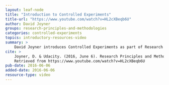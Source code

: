 ```yaml
---
layout: leaf-node
title: "Introduction to Controlled Experiments"
title-url: "https://www.youtube.com/watch?v=HL2cXBeqb6U"
author: David Joyner
groups: research-principles-and-methodologies
categories: controlled-experiments
topics: introductory-resources-video
summary: >
    David Joyner introduces Controlled Experiments as part of Research Principles and Methodologies.
cite: >
    Joyner, D. & Udacity. (2016, June 6). Research Principles and Methodologies: Controlled Experiments Introductory Video.
    Retrieved from https://www.youtube.com/watch?v=HL2cXBeqb6U
pub-date: 2016-06-06
added-date: 2016-06-06
resource-type: video
---
```

